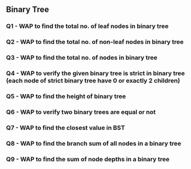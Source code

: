 ## Binary Tree

### Q1 - WAP to find the total no. of leaf nodes in binary tree
### Q2 - WAP to find the total no. of non-leaf nodes in binary tree
### Q3 - WAP to find the total no. of nodes in binary tree
### Q4 - WAP to verify the given binary tree is strict in binary tree (each node of strict binary tree have 0 or exactly 2 children)
### Q5 - WAP to find the height of binary tree
### Q6 - WAP to verify two binary trees are equal or not
### Q7 - WAP to find the closest value in BST
### Q8 - WAP to find the branch sum of all nodes in a binary tree
### Q9 - WAP to find the sum of node depths in a binary tree